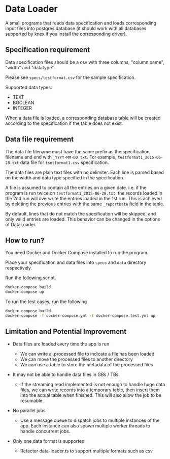 # Data Loader
A small programs that reads data specification and loads corresponding input files into postgres database (it should work with all databases supported by knex if you install the corresponding driver).

## Specification requirement
Data specification files should be a csv with three columns, "column name", "width" and "datatype".

Please see `specs/testformat.csv` for the sample specification.

Supported data types:
- TEXT
- BOOLEAN
- INTEGER

When a data file is loaded, a corresponding database table will be created according to the specification if the table does not exist.

## Data file requirement
The data file filename must have the same prefix as the specification filename and end with `_YYYY-MM-DD.txt`. For example, `testformat1_2015-06-28.txt` data file for `tsetformat1.csv` specification.

The data files are plain text files with no delimiter. Each line is parsed based on the width and data type specified in the specification.

A file is assumed to contain all the entries on a given date. i.e. if the program is run twice on `testformat1_2015-06-28.txt`, the records loaded in the 2nd run will overwrite the entries loaded in the 1st run.
This is achieved by deleting the previous entries with the same `_reportDate` field in the table.

By default, lines that do not match the specification will be skipped, and only valid entries are loaded. This behavior can be changed in the options of DataLoader.

## How to run?
You need Docker and Docker Compose installed to run the program.

Place your specification and data files into `specs` and `data` directory respectively.

Run the following script.
```bash
docker-compose build
docker-compose up
```

To run the test cases, run the following
```bash
docker-compose build
docker-compose -f docker-compose.yml -f docker-compose.test.yml up
```

## Limitation and Potential Improvement
- Data files are loaded every time the app is run
  - We can write a .processed file to indicate a file has been loaded
  - We can move the processed files to another directory
  - We can use a table to store the metadata of the processed files


- It may not be able to handle data files in GBs / TBs
  - If the streaming read implemented is not enough to handle huge data files, we can write records into a temporary table, then insert them into the actual table when finished. This will also allow the job to be resumable.


- No parallel jobs
  - Use a message queue to dispatch jobs to multiple instances of the app.
  Each instance can also spawn multiple worker threads to handle concurrent jobs.


- Only one data format is supported
  - Refactor data-loader.ts to support multiple formats such as csv
